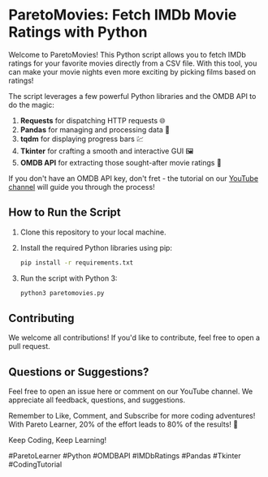 # ParetoMovies: Fetch IMDb Movie Ratings with Python

Welcome to ParetoMovies! This Python script allows you to fetch IMDb ratings for your favorite movies directly from a CSV file. With this tool, you can make your movie nights even more exciting by picking films based on ratings! 

The script leverages a few powerful Python libraries and the OMDB API to do the magic:

1. **Requests** for dispatching HTTP requests 🌐
2. **Pandas** for managing and processing data 🐼
3. **tqdm** for displaying progress bars 💹
4. **Tkinter** for crafting a smooth and interactive GUI 🖼️
5. **OMDB API** for extracting those sought-after movie ratings 🌟

If you don't have an OMDB API key, don't fret - the tutorial on our [YouTube channel](https://www.youtube.com/watch?v=3ILe4A_s-9I) will guide you through the process!

## How to Run the Script

1. Clone this repository to your local machine.
2. Install the required Python libraries using pip:

    ```bash
    pip install -r requirements.txt
    ```

3. Run the script with Python 3:

    ```bash
    python3 paretomovies.py
    ```

## Contributing

We welcome all contributions! If you'd like to contribute, feel free to open a pull request.

## Questions or Suggestions?

Feel free to open an issue here or comment on our YouTube channel. We appreciate all feedback, questions, and suggestions.

Remember to Like, Comment, and Subscribe for more coding adventures! With Pareto Learner, 20% of the effort leads to 80% of the results! 🚀

Keep Coding, Keep Learning!

#ParetoLearner #Python #OMDBAPI #IMDbRatings #Pandas #Tkinter #CodingTutorial
